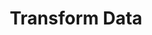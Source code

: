 ---
title: Transform Data
description:  https://explore.skillbuilder.aws/learn/course/internal/view/elearning/19564/aws-ml-engineer-associate-12-transform-data
sidebar:
  order: 4
---